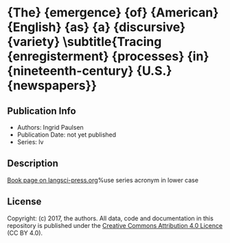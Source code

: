 # {The} {emergence} {of} {American} {English} {as} {a} {discursive} {variety} \subtitle{Tracing {enregisterment} {processes} {in} {nineteenth-century} {U.S.} {newspapers}}
## Publication Info
- Authors: Ingrid Paulsen
- Publication Date: not yet published
- Series: lv
## Description
[Book page on langsci-press.org](http://langsci-press.org/catalog/book/lv)%use series acronym in lower case
## License
Copyright: (c) 2017, the authors.
All data, code and documentation in this repository is published under the [Creative Commons Attribution 4.0 Licence](http://creativecommons.org/licenses/by/4.0/) (CC BY 4.0).
